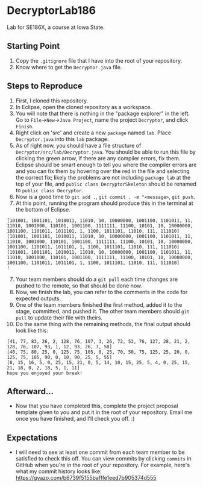 # DecryptorLab186
Lab for SE186X, a course at Iowa State.

## Starting Point
1) Copy the `.gitignore` file that I have into the root of your repository. 
2) Know where to get the `Decryptor.java` file.

## Steps to Reproduce
1) First, I cloned this repository.
2) In Eclipse, open the cloned repository as a workspace.
3) You will note that there is nothing in the "package explorer" in the left. Go to `File`->`New`->`Java Project`, name the project `Decryptor`, and click `Finish`.
4) Right click on 'src' and create a new `package` named `lab`. Place `Decryptor.java` into this `lab` package.
5) As of right now, you should have a file structure of `Decryptor/src/lab/Decryptor.java`. You should be able to run this file by clicking the green arrow, if there are any compiler errors, fix them. Eclipse should be smart enough to tell you where the compiler errors are and you can fix them by hovering over the red in the file and selecting the correct fix; likely the problems are not including `package lab` at the top of your file, and `public class DecryptorSkeleton` should be renamed to `public class Decryptor`.
6) Now is a good time to `git add .`, `git commit . -m "<message>`, `git push`.
7) At this point, running the program should produce this in the terminal at the bottom of Eclipse.
```
[101001, 1001101, 1010011, 11010, 10, 10000000, 1001100, 1101011, 11, 11010, 1001000, 110101, 1001100, 1111111, 11100, 10101, 10, 10000000, 1001100, 1101011, 1011101, 1, 1100, 1011101, 11010, 111, 111010]
[101001, 1001101, 1010011, 11010, 10, 10000000, 1001100, 1101011, 11, 11010, 1001000, 110101, 1001100, 1111111, 11100, 10101, 10, 10000000, 1001100, 1101011, 1011101, 1, 1100, 1011101, 11010, 111, 111010]
[101001, 1001101, 1010011, 11010, 10, 10000000, 1001100, 1101011, 11, 11010, 1001000, 110101, 1001100, 1111111, 11100, 10101, 10, 10000000, 1001100, 1101011, 1011101, 1, 1100, 1011101, 11010, 111, 111010]
!
```
7) Your team members should do a `git pull` each time changes are pushed to the remote, so that should be done now.
8) Now, we finish the lab, you can refer to the comments in the code for expected outputs.
9) One of the team members finished the first method, added it to the stage, committed, and pushed it. The other team members should `git pull` to update their file with theirs.
10) Do the same thing with the remaining methods, the final output should look like this:
```
[41, 77, 83, 26, 2, 128, 76, 107, 3, 26, 72, 53, 76, 127, 28, 21, 2, 128, 76, 107, 93, 1, 12, 93, 26, 7, 58]
[40, 75, 80, 25, 0, 125, 75, 105, 0, 25, 70, 50, 75, 125, 25, 20, 0, 125, 75, 105, 90, 0, 10, 90, 25, 5, 55]
[8, 15, 16, 5, 0, 25, 15, 21, 0, 5, 14, 10, 15, 25, 5, 4, 0, 25, 15, 21, 18, 0, 2, 18, 5, 1, 11]
hope you enjoyed your break!
```

## Afterward...
- Now that you have completed this, complete the project proposal template given to you and put it in the root of your repository. Email me once you have finished, and I'll check you off. :)

## Expectations
- I will need to see at least one commit from each team member to be satisfied to check this off. You can view commits by clicking `commits` in GitHub when you're in the root of your repository. For example, here's what my commit history looks like: https://gyazo.com/b6739f5155bafffe1eed7b905374d555
